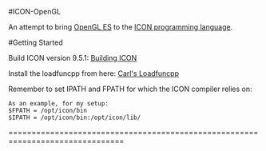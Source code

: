 #ICON-OpenGL 

An attempt to bring [OpenGL ES](http://en.wikipedia.org/wiki/OpenGL_ES) to the [ICON programming language](http://www.cs.arizona.edu/icon/docs/ipd266.htm).

#Getting Started

Build ICON version 9.5.1: [Building ICON](http://www.cs.arizona.edu/icon/v951/build.htm)

Install the loadfuncpp from here: [Carl's Loadfuncpp](http://www-users.cs.umn.edu/~carl/loadfuncpp.htm)

Remember to set IPATH and FPATH for which the ICON compiler relies on:

    As an example, for my setup:
    $FPATH = /opt/icon/bin
    $IPATH = /opt/icon/bin:/opt/icon/lib/

===============================================================================

